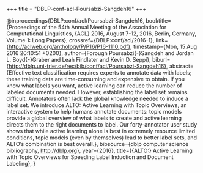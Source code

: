 +++
title = "DBLP-conf-acl-Poursabzi-Sangdeh16"
+++

@inproceedings{DBLP:conf/acl/Poursabzi-Sangdeh16,
   booktitle={Proceedings of the 54th Annual Meeting of the Association for Computational
Linguistics, {ACL} 2016, August 7-12, 2016, Berlin, Germany, Volume
1: Long Papers},
   crossref={DBLP:conf/acl/2016-1},
   link={http://aclweb.org/anthology/P/P16/P16-1110.pdf},
   timestamp={Mon, 15 Aug 2016 20:10:51 +0200},
   author={Forough Poursabzi{-}Sangdeh and
Jordan L. Boyd{-}Graber and
Leah Findlater and
Kevin D. Seppi},
   biburl={http://dblp.uni-trier.de/rec/bib/conf/acl/Poursabzi-Sangdeh16},
   abstract={Effective text classification requires experts
to annotate data with labels; these training
data are time-consuming and expensive to
obtain. If you know what labels you want, active learning can reduce the number of
labeled documents needed. However, establishing
the label set remains difficult. Annotators
often lack the global knowledge
needed to induce a label set. We introduce
ALTO: Active Learning with Topic
Overviews, an interactive system to help
humans annotate documents: topic models
provide a global overview of what labels
to create and active learning directs
them to the right documents to label. Our
forty-annotator user study shows that while
active learning alone is best in extremely
resource limited conditions, topic models
(even by themselves) lead to better label
sets, and ALTO’s combination is best overall.},
   bibsource={dblp computer science bibliography, http://dblp.org},
   year={2016},
   title={{ALTO:} Active Learning with Topic Overviews for Speeding Label Induction
and Document Labeling},
}
